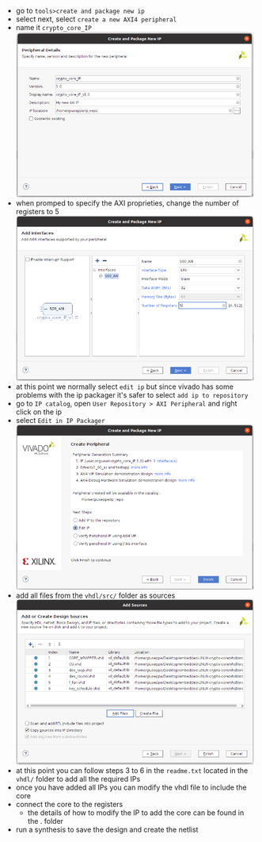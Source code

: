 - go to `tools>create and package new ip`
- select next, select `create a new AXI4 peripheral`
- name it `crypto_core_IP`
  ![](https://github.com/Giuseppe-La-Capra/embedded-LINUX-crypto-core/blob/37948db52606f45b5e17723d4aa23545a7f579c7/ip/Screenshot%20from%202023-06-04%2000-59-53.png)
- when promped to specify the AXI proprieties, change the number of registers to 5
  ![](https://github.com/Giuseppe-La-Capra/embedded-LINUX-crypto-core/blob/7282e9dd73bcdb285fd12fccb9a02565a35a1cb0/ip/Screenshot%20from%202023-06-04%2001-00-10.png)
- at this point we normally select `edit ip` but since vivado has some problems with the ip packager it's safer to select `add ip to repository`
- go to `IP catalog`, open `User Repository > AXI Peripheral` and right click on the ip
- select `Edit in IP Packager`
  ![](https://github.com/Giuseppe-La-Capra/embedded-LINUX-crypto-core/blob/7282e9dd73bcdb285fd12fccb9a02565a35a1cb0/ip/Screenshot%20from%202023-06-04%2001-00-25.png)
- add all files from the `vhdl/src/` folder as sources
  ![](https://github.com/Giuseppe-La-Capra/embedded-LINUX-crypto-core/blob/7282e9dd73bcdb285fd12fccb9a02565a35a1cb0/ip/Screenshot%20from%202023-06-04%2001-01-00.png)
- at this point you can follow steps 3 to 6 in the `readme.txt` located in the `vhdl/` folder to add all the required IPs
- once you have added all IPs you can modify the vhdl file to include the core 
- connect the core to the registers
  - the details of how to modify the IP to add the core can be found in the . folder
- run a synthesis to save the design and create the netlist  
